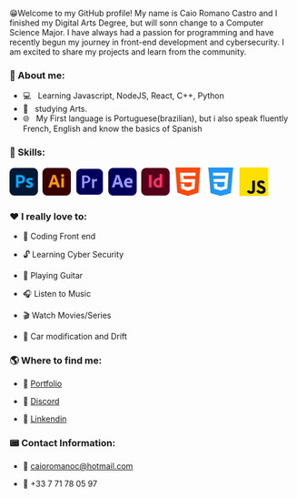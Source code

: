😁Welcome to my GitHub profile! My name is Caio Romano Castro and I finished my Digital Arts Degree, but will sonn change to a Computer Science Major. I have always had a passion for programming and have recently begun my journey in front-end development and cybersecurity. I am excited to share my projects and learn from the community.

<h3> 📕 About me:</h3>

- 💻 &nbsp; Learning Javascript, NodeJS, React, C++, Python
- 🎨 &nbsp; studying Arts.
- 🌐 &nbsp; My First language is Portuguese(brazilian), but i also speak fluently French, English and know the basics of Spanish

<h3> 🔧 Skills:</h3>

   <img src="/img/ps.png" alt="PS from Freepik" style="width: 50px;"/>&nbsp; <img src="/img/ai.png" alt="AI from Freepik" style="width: 50px;"/>&nbsp; <img src="/img/pr.png" alt="PR from Freepik" style="width: 50px;"/>&nbsp; <img src="/img/ae.png" alt="AE from Freepik" style="width: 50px;"/>&nbsp; <img src="/img/id.png" alt="ID from Freepik" style="width: 50px;"/>&nbsp; <img src="/img/html.png" alt="HTML from Freepik" style="width: 50px;"/>&nbsp; <img src="/img/css.png" alt="CSS from Pixel perfect" style="width: 50px;"/>&nbsp; <img src="/img/js.png" alt="JS from Freepik" style="width: 50px;"/>

 <h3> ❤️ I really love to: </h3>

- 📂 Coding Front end

- 🔓 Learning Cyber Security

- 🎸 Playing Guitar

- 🎧 Listen to Music

- 🎬 Watch Movies/Series

- 🚗 Car modification and Drift

<h3> 🌎 Where to find me:</h3>

- 🔗 <a href="https://hhhhhaaasss.github.io/Portfolio/">Portfolio</a>

- 🔗 <a href="https://discord.com/users/218303368756592642">Discord</a>

- 🔗 <a href="https://www.linkedin.com/in/caio-romano-castro-5b3499240/">Linkendin</a>

<h3> 📟 Contact Information: </h3>

- 📧 caioromanoc@hotmail.com

- 📲 +33 7 71 78 05 97
